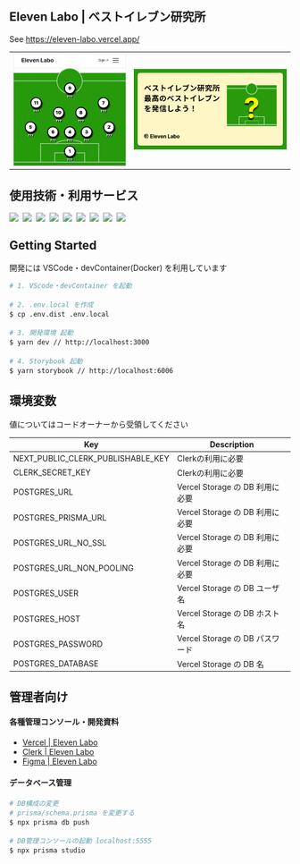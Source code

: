 ## Eleven Labo | ベストイレブン研究所

See https://eleven-labo.vercel.app/

<table>
  <tr>
    <td><img src="./public/readme/concept1.gif"></td>
    <td><img src="./public/readme/concept2.jpg"></td>
  </tr>
</table>


## 使用技術・利用サービス

<div style="display:flex; gap:8px">
  <img src="https://img.shields.io/badge/-Vercel-000000?style=flat&logoColor=white&logo=vercel">
  <img src="https://img.shields.io/badge/-PostgreSQL-4169E1?style=flat&logoColor=white&logo=postgreSQL">
  <img src="https://img.shields.io/badge/-Clerk-6C47FF?style=flat&logoColor=white&logo=clerk">
  <img src="https://img.shields.io/badge/-TypeScript-007ACC?style=flat&logoColor=white&logo=typescript">
  <img src="https://img.shields.io/badge/-Next.js-000000?style=flat&logoColor=white&logo=nextdotjs">
  <img src="https://img.shields.io/badge/-Figma-F24E1E?style=flat&logoColor=white&logo=figma">
  <img src="https://img.shields.io/badge/-Storybook-FF4785?style=flat&logoColor=white&logo=storybook">
  <img src="https://img.shields.io/badge/-Chakura%20UI-319795?style=flat&logoColor=white&logo=chakraui">
  <img src="https://img.shields.io/badge/-Visual%20Studio%20Code-5C2D91?style=flat&logoColor=white&logo=visual-studio">
</div>


## Getting Started

開発には VSCode・devContainer(Docker) を利用しています

```sh
# 1. VScode・devContainer を起動

# 2. .env.local を作成
$ cp .env.dist .env.local

# 3. 開発環境 起動
$ yarn dev // http://localhost:3000

# 4. Storybook 起動
$ yarn storybook // http://localhost:6006
```


## 環境変数

値についてはコードオーナーから受領してください

| Key | Description |
| ---- | ---- |
| NEXT_PUBLIC_CLERK_PUBLISHABLE_KEY | Clerkの利用に必要 |
| CLERK_SECRET_KEY | Clerkの利用に必要 |
| POSTGRES_URL | Vercel Storage の DB 利用に必要 |
| POSTGRES_PRISMA_URL | Vercel Storage の DB 利用に必要 |
| POSTGRES_URL_NO_SSL | Vercel Storage の DB 利用に必要 |
| POSTGRES_URL_NON_POOLING | Vercel Storage の DB 利用に必要 |
| POSTGRES_USER | Vercel Storage の DB ユーザ名 |
| POSTGRES_HOST | Vercel Storage の DB ホスト名 |
| POSTGRES_PASSWORD | Vercel Storage の DB パスワード |
| POSTGRES_DATABASE | Vercel Storage の DB 名 |


## 管理者向け

#### 各種管理コンソール・開発資料

- [Vercel | Eleven Labo](https://vercel.com/kenshuhoris-projects/eleven-labo)
- [Clerk | Eleven Labo](https://dashboard.clerk.com/apps/app_2iii3RLAoJrF3EfkSUtBqWRtcGl/instances/ins_2iii3P9Y06xFeEr9Di1hvyPVDGA)
- [Figma | Eleven Labo](https://www.figma.com/files/team/1378738534124220787/project/239964492?fuid=1378738532096732362)


#### データベース管理

```sh
# DB構成の変更
# prisma/schema.prisma を変更する
$ npx prisma db push

# DB管理コンソールの起動 localhost:5555
$ npx prisma studio
```
